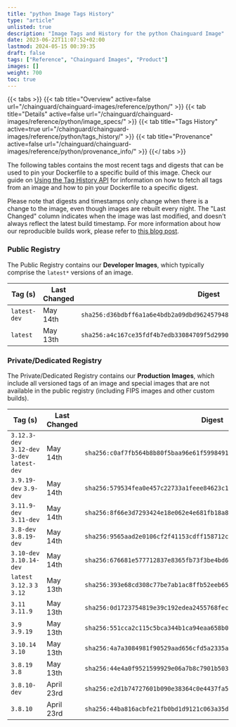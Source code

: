 ```yaml
---
title: "python Image Tags History"
type: "article"
unlisted: true
description: "Image Tags and History for the python Chainguard Image"
date: 2023-06-22T11:07:52+02:00
lastmod: 2024-05-15 00:39:35
draft: false
tags: ["Reference", "Chainguard Images", "Product"]
images: []
weight: 700
toc: true
---
```


{{< tabs >}}
{{< tab title="Overview" active=false url="/chainguard/chainguard-images/reference/python/" >}}
{{< tab title="Details" active=false url="/chainguard/chainguard-images/reference/python/image_specs/" >}}
{{< tab title="Tags History" active=true url="/chainguard/chainguard-images/reference/python/tags_history/" >}}
{{< tab title="Provenance" active=false url="/chainguard/chainguard-images/reference/python/provenance_info/" >}}
{{</ tabs >}}

The following tables contains the most recent tags and digests that can be used to pin your Dockerfile to a specific build of this image. Check our guide on [Using the Tag History API](/chainguard/chainguard-images/using-the-tag-history-api/) for information on how to fetch all tags from an image and how to pin your Dockerfile to a specific digest.

Please note that digests and timestamps only change when there is a change to the image, even though images are rebuilt every night. The "Last Changed" column indicates when the image was last modified, and doesn't always reflect the latest build timestamp. For more information about how our reproducible builds work, please refer to [this blog post](https://www.chainguard.dev/unchained/reproducing-chainguards-reproducible-image-builds).

### Public Registry
The Public Registry contains our **Developer Images**, which typically comprise the `latest*` versions of an image.

| Tag (s)       | Last Changed | Digest                                                                    |
|---------------|--------------|---------------------------------------------------------------------------|
|  `latest-dev` | May 14th     | `sha256:d36bdbff6a1a6e4bdb2a09dbd962457948b8cd1f4b2c1952a72cc235697a27a1` |
|  `latest`     | May 13th     | `sha256:a4c167ce35fdf4b7edb33084709f5d29906e3326e9cf13d1809ec032c847fad6` |


### Private/Dedicated Registry
The Private/Dedicated Registry contains our **Production Images**, which include all versioned tags of an image and special images that are not available in the public registry (including FIPS images and other custom builds).

| Tag (s)                                       | Last Changed | Digest                                                                    |
|-----------------------------------------------|--------------|---------------------------------------------------------------------------|
|  `3.12.3-dev` `3.12-dev` `3-dev` `latest-dev` | May 14th     | `sha256:c0af7fb564b8b80f5baa96e61f5998491c9dbe61660a04a5d069b2c6ac51eaf2` |
|  `3.9.19-dev` `3.9-dev`                       | May 14th     | `sha256:579534fea0e457c22733a1feee84623c1b93d7e466cb131a3f2ab9624458aa0a` |
|  `3.11.9-dev` `3.11-dev`                      | May 14th     | `sha256:8f66e3d7293424e18e062e4e681fb18a8f6754347566f95ea07456df54e344bb` |
|  `3.8-dev` `3.8.19-dev`                       | May 14th     | `sha256:9565aad2e0106cf2f41153cdff158712c5b4bc9e441efebbd00d131730c54446` |
|  `3.10-dev` `3.10.14-dev`                     | May 14th     | `sha256:676681e577712837e8365fb73f3be4bd65bc66346ac73ee03c3ae7723fdb1a32` |
|  `latest` `3.12.3` `3` `3.12`                 | May 13th     | `sha256:393e68cd308c77be7ab1ac8ffb52eeb65fae3a639a7aba9b9419262dc4ba44e5` |
|  `3.11` `3.11.9`                              | May 13th     | `sha256:0d1723754819e39c192edea2455768fec20430f3c661527ccb74851446ff3a8d` |
|  `3.9` `3.9.19`                               | May 13th     | `sha256:551cca2c115c5bca344b1ca94eaa658b0f416098d919cce113cb533ccde079d8` |
|  `3.10.14` `3.10`                             | May 13th     | `sha256:4a7a3084981f90529aad656cfd5a2335a4ed12adb336dbaff9a1fb9ec43de287` |
|  `3.8.19` `3.8`                               | May 13th     | `sha256:44e4a0f9521599929e06a7b8c7901b50302d0d2497aa5cac7e58327f0a7c7114` |
|  `3.8.10-dev`                                 | April 23rd   | `sha256:e2d1b74727601b090e38364c0e4437fa5e5dfb694977cee500fe1b05a82e43e4` |
|  `3.8.10`                                     | April 23rd   | `sha256:44ba816acbfe21fb0bd1d9121c063a35dca1ab51dc3a7d4025f96f58b416c132` |

